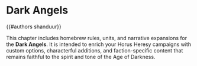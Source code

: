 # Dark Angels
{{#authors shanduur}}

This chapter includes homebrew rules, units, and narrative expansions for the **Dark Angels**. It is intended to enrich your Horus Heresy campaigns with custom options, characterful additions, and faction-specific content that remains faithful to the spirit and tone of the Age of Darkness.

